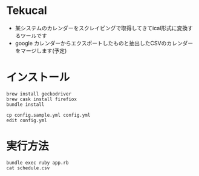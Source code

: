 # Tekucal
* 某システムのカレンダーをスクレイピングで取得してきてical形式に変換するツールです
* google カレンダーからエクスポートしたものと抽出したCSVのカレンダーをマージします(予定)

# インストール
```
brew install geckodriver
brew cask install firefiox
bundle install
```
```
cp config.sample.yml config.yml
edit config.yml
```

# 実行方法
```
bundle exec ruby app.rb
cat schedule.csv
```
